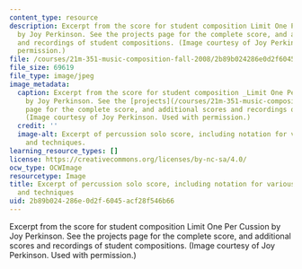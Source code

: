 ```yaml
---
content_type: resource
description: Excerpt from the score for student composition Limit One Per Cussion
  by Joy Perkinson. See the projects page for the complete score, and additional scores
  and recordings of student compositions. (Image courtesy of Joy Perkinson. Used with
  permission.)
file: /courses/21m-351-music-composition-fall-2008/2b89b024286e0d2f6045acf28f546b66_21m-351f08.jpg
file_size: 69619
file_type: image/jpeg
image_metadata:
  caption: Excerpt from the score for student composition _Limit One Per Cussion_
    by Joy Perkinson. See the [projects](/courses/21m-351-music-composition-fall-2008/pages/projects)
    page for the complete score, and additional scores and recordings of student compositions.
    (Image courtesy of Joy Perkinson. Used with permission.)
  credit: ''
  image-alt: Excerpt of percussion solo score, including notation for various instruments
    and techniques.
learning_resource_types: []
license: https://creativecommons.org/licenses/by-nc-sa/4.0/
ocw_type: OCWImage
resourcetype: Image
title: Excerpt of percussion solo score, including notation for various instruments
  and techniques
uid: 2b89b024-286e-0d2f-6045-acf28f546b66
---
```

Excerpt from the score for student composition Limit One Per Cussion by Joy Perkinson. See the projects page for the complete score, and additional scores and recordings of student compositions. (Image courtesy of Joy Perkinson. Used with permission.)